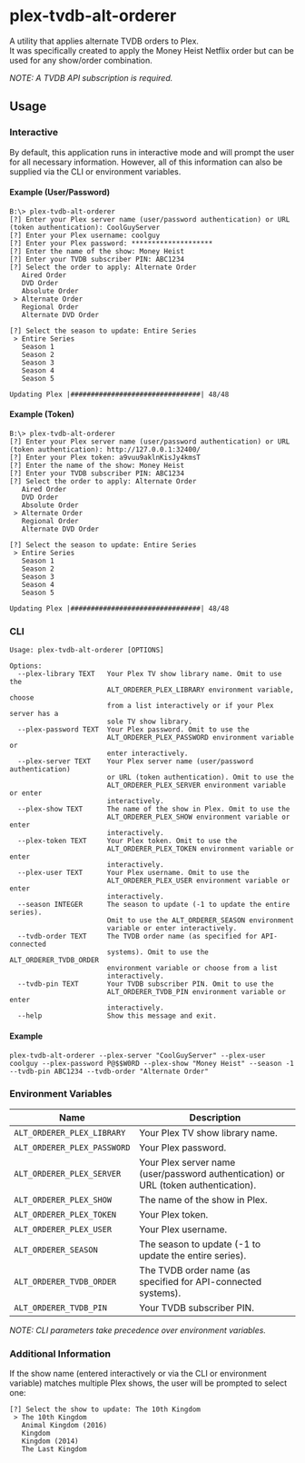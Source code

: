 # plex-tvdb-alt-orderer
A utility that applies alternate TVDB orders to Plex.  
It was specifically created to apply the Money Heist Netflix order but can be used for any show/order combination.

_NOTE: A TVDB API subscription is required._

## Usage
### Interactive
By default, this application runs in interactive mode and will prompt the user for all necessary information.
However, all of this information can also be supplied via the CLI or environment variables.

#### Example (User/Password)
```
B:\> plex-tvdb-alt-orderer
[?] Enter your Plex server name (user/password authentication) or URL (token authentication): CoolGuyServer
[?] Enter your Plex username: coolguy
[?] Enter your Plex password: ********************
[?] Enter the name of the show: Money Heist
[?] Enter your TVDB subscriber PIN: ABC1234
[?] Select the order to apply: Alternate Order
   Aired Order
   DVD Order
   Absolute Order
 > Alternate Order
   Regional Order
   Alternate DVD Order

[?] Select the season to update: Entire Series
 > Entire Series
   Season 1
   Season 2
   Season 3
   Season 4
   Season 5

Updating Plex |################################| 48/48
```

#### Example (Token)
```
B:\> plex-tvdb-alt-orderer
[?] Enter your Plex server name (user/password authentication) or URL (token authentication): http://127.0.0.1:32400/
[?] Enter your Plex token: a9vuu9aklnKisJy4kmsT
[?] Enter the name of the show: Money Heist
[?] Enter your TVDB subscriber PIN: ABC1234
[?] Select the order to apply: Alternate Order
   Aired Order
   DVD Order
   Absolute Order
 > Alternate Order
   Regional Order
   Alternate DVD Order

[?] Select the season to update: Entire Series
 > Entire Series
   Season 1
   Season 2
   Season 3
   Season 4
   Season 5

Updating Plex |################################| 48/48
```

### CLI
```
Usage: plex-tvdb-alt-orderer [OPTIONS]

Options:
  --plex-library TEXT   Your Plex TV show library name. Omit to use the
                        ALT_ORDERER_PLEX_LIBRARY environment variable, choose
                        from a list interactively or if your Plex server has a
                        sole TV show library.
  --plex-password TEXT  Your Plex password. Omit to use the
                        ALT_ORDERER_PLEX_PASSWORD environment variable or
                        enter interactively.
  --plex-server TEXT    Your Plex server name (user/password authentication)
                        or URL (token authentication). Omit to use the
                        ALT_ORDERER_PLEX_SERVER environment variable or enter
                        interactively.
  --plex-show TEXT      The name of the show in Plex. Omit to use the
                        ALT_ORDERER_PLEX_SHOW environment variable or enter
                        interactively.
  --plex-token TEXT     Your Plex token. Omit to use the
                        ALT_ORDERER_PLEX_TOKEN environment variable or enter
                        interactively.
  --plex-user TEXT      Your Plex username. Omit to use the
                        ALT_ORDERER_PLEX_USER environment variable or enter
                        interactively.
  --season INTEGER      The season to update (-1 to update the entire series).
                        Omit to use the ALT_ORDERER_SEASON environment
                        variable or enter interactively.
  --tvdb-order TEXT     The TVDB order name (as specified for API-connected
                        systems). Omit to use the ALT_ORDERER_TVDB_ORDER
                        environment variable or choose from a list
                        interactively.
  --tvdb-pin TEXT       Your TVDB subscriber PIN. Omit to use the
                        ALT_ORDERER_TVDB_PIN environment variable or enter
                        interactively.
  --help                Show this message and exit.
```

#### Example
```
plex-tvdb-alt-orderer --plex-server "CoolGuyServer" --plex-user coolguy --plex-password P@$$W0RD --plex-show "Money Heist" --season -1 --tvdb-pin ABC1234 --tvdb-order "Alternate Order"
```

### Environment Variables
| Name | Description |
| ------------- | ------------- |
| `ALT_ORDERER_PLEX_LIBRARY` | Your Plex TV show library name. |
| `ALT_ORDERER_PLEX_PASSWORD` | Your Plex password. |
| `ALT_ORDERER_PLEX_SERVER` | Your Plex server name (user/password authentication) or URL (token authentication). |
| `ALT_ORDERER_PLEX_SHOW` | The name of the show in Plex. |
| `ALT_ORDERER_PLEX_TOKEN` | Your Plex token. |
| `ALT_ORDERER_PLEX_USER` | Your Plex username. |
| `ALT_ORDERER_SEASON` | The season to update (-1 to update the entire series). |
| `ALT_ORDERER_TVDB_ORDER` | The TVDB order name (as specified for API-connected systems). |
| `ALT_ORDERER_TVDB_PIN` | Your TVDB subscriber PIN. |

_NOTE: CLI parameters take precedence over environment variables._

### Additional Information
If the show name (entered interactively or via the CLI or environment variable) matches multiple Plex shows, the user will be prompted to select one:
```
[?] Select the show to update: The 10th Kingdom
 > The 10th Kingdom
   Animal Kingdom (2016)
   Kingdom
   Kingdom (2014)
   The Last Kingdom
```